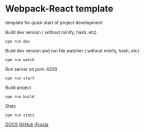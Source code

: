# Webpack-React template
template for quick start of project development

Build dev version ( without minify, hash, etc)
```npm
npm run dev 
```
Build dev version and run file watcher ( without minify, hash, etc)
```npm
npm run watch
```
Run server on port: 4200
```npm
npm run start
```
Build project
```npm
npm run build
```
Stats
```npm
npm run stats
```
[DOCS](https://webpack.js.org/concepts/)
[GitHub](https://github.com/iFrosta)
[iFrosta](https://ifrosta.com)
